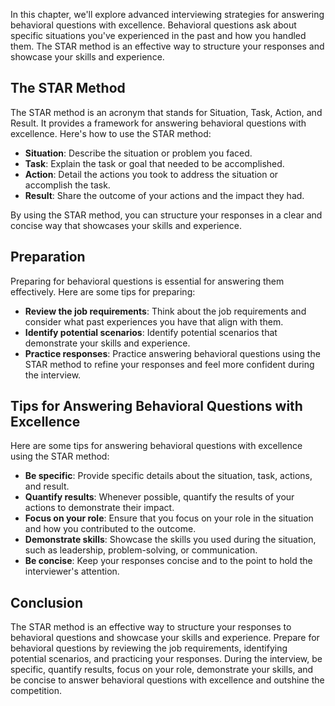 
In this chapter, we'll explore advanced interviewing strategies for answering behavioral questions with excellence. Behavioral questions ask about specific situations you've experienced in the past and how you handled them. The STAR method is an effective way to structure your responses and showcase your skills and experience.

The STAR Method
---------------

The STAR method is an acronym that stands for Situation, Task, Action, and Result. It provides a framework for answering behavioral questions with excellence. Here's how to use the STAR method:

* **Situation**: Describe the situation or problem you faced.
* **Task**: Explain the task or goal that needed to be accomplished.
* **Action**: Detail the actions you took to address the situation or accomplish the task.
* **Result**: Share the outcome of your actions and the impact they had.

By using the STAR method, you can structure your responses in a clear and concise way that showcases your skills and experience.

Preparation
-----------

Preparing for behavioral questions is essential for answering them effectively. Here are some tips for preparing:

* **Review the job requirements**: Think about the job requirements and consider what past experiences you have that align with them.
* **Identify potential scenarios**: Identify potential scenarios that demonstrate your skills and experience.
* **Practice responses**: Practice answering behavioral questions using the STAR method to refine your responses and feel more confident during the interview.

Tips for Answering Behavioral Questions with Excellence
-------------------------------------------------------

Here are some tips for answering behavioral questions with excellence using the STAR method:

* **Be specific**: Provide specific details about the situation, task, actions, and result.
* **Quantify results**: Whenever possible, quantify the results of your actions to demonstrate their impact.
* **Focus on your role**: Ensure that you focus on your role in the situation and how you contributed to the outcome.
* **Demonstrate skills**: Showcase the skills you used during the situation, such as leadership, problem-solving, or communication.
* **Be concise**: Keep your responses concise and to the point to hold the interviewer's attention.

Conclusion
----------

The STAR method is an effective way to structure your responses to behavioral questions and showcase your skills and experience. Prepare for behavioral questions by reviewing the job requirements, identifying potential scenarios, and practicing your responses. During the interview, be specific, quantify results, focus on your role, demonstrate your skills, and be concise to answer behavioral questions with excellence and outshine the competition.
